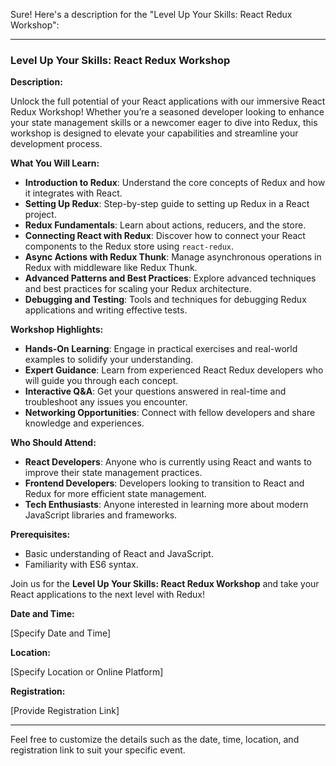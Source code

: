 Sure! Here's a description for the "Level Up Your Skills: React Redux Workshop":

---

### **Level Up Your Skills: React Redux Workshop**

**Description:**

Unlock the full potential of your React applications with our immersive React Redux Workshop! Whether you’re a seasoned developer looking to enhance your state management skills or a newcomer eager to dive into Redux, this workshop is designed to elevate your capabilities and streamline your development process.

**What You Will Learn:**

- **Introduction to Redux**: Understand the core concepts of Redux and how it integrates with React.
- **Setting Up Redux**: Step-by-step guide to setting up Redux in a React project.
- **Redux Fundamentals**: Learn about actions, reducers, and the store.
- **Connecting React with Redux**: Discover how to connect your React components to the Redux store using `react-redux`.
- **Async Actions with Redux Thunk**: Manage asynchronous operations in Redux with middleware like Redux Thunk.
- **Advanced Patterns and Best Practices**: Explore advanced techniques and best practices for scaling your Redux architecture.
- **Debugging and Testing**: Tools and techniques for debugging Redux applications and writing effective tests.

**Workshop Highlights:**

- **Hands-On Learning**: Engage in practical exercises and real-world examples to solidify your understanding.
- **Expert Guidance**: Learn from experienced React Redux developers who will guide you through each concept.
- **Interactive Q&A**: Get your questions answered in real-time and troubleshoot any issues you encounter.
- **Networking Opportunities**: Connect with fellow developers and share knowledge and experiences.

**Who Should Attend:**

- **React Developers**: Anyone who is currently using React and wants to improve their state management practices.
- **Frontend Developers**: Developers looking to transition to React and Redux for more efficient state management.
- **Tech Enthusiasts**: Anyone interested in learning more about modern JavaScript libraries and frameworks.

**Prerequisites:**

- Basic understanding of React and JavaScript.
- Familiarity with ES6 syntax.

Join us for the **Level Up Your Skills: React Redux Workshop** and take your React applications to the next level with Redux!

**Date and Time:**

[Specify Date and Time]

**Location:**

[Specify Location or Online Platform]

**Registration:**

[Provide Registration Link]

---

Feel free to customize the details such as the date, time, location, and registration link to suit your specific event.
